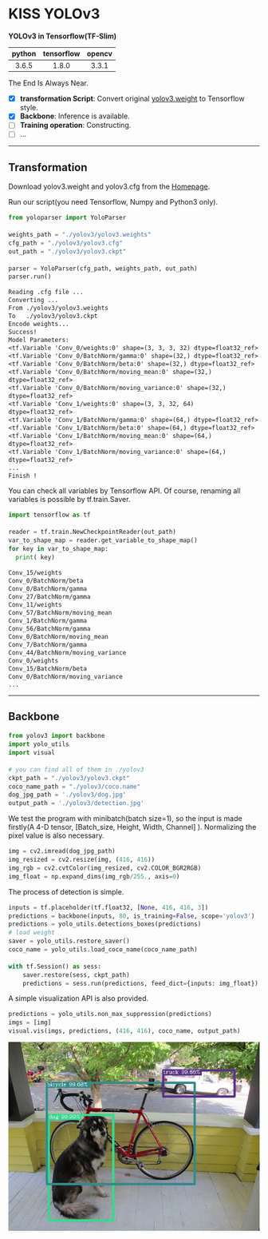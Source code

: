 # KISS YOLOv3

**YOLOv3 in Tensorflow(TF-Slim)**

| python | tensorflow | opencv |
| :----: | :--------: | :----: |
| 3.6.5  |   1.8.0    | 3.3.1  |

The End Is Always Near.

- [x] **transformation Script**: Convert original [yolov3.weight](https://pjreddie.com/media/files/yolov3.weights) to Tensorflow style.
- [x] **Backbone**:  Inference is available.
- [ ] **Training operation**: Constructing.
- [ ] ...

---

## Transformation

Download yolov3.weight and yolov3.cfg from the [Homepage](https://pjreddie.com/darknet/yolo/).

Run our script(you need Tensorflow, Numpy and Python3 only).

```python
from yoloparser import YoloParser

weights_path = "./yolov3/yolov3.weights"
cfg_path = "./yolov3/yolov3.cfg"
out_path = "./yolov3/yolov3.ckpt"

parser = YoloParser(cfg_path, weights_path, out_path)
parser.run()
```

```shell
Reading .cfg file ...
Converting ...
From ./yolov3/yolov3.weights
To   ./yolov3/yolov3.ckpt
Encode weights...
Success!
Model Parameters:
<tf.Variable 'Conv_0/weights:0' shape=(3, 3, 3, 32) dtype=float32_ref>
<tf.Variable 'Conv_0/BatchNorm/gamma:0' shape=(32,) dtype=float32_ref>
<tf.Variable 'Conv_0/BatchNorm/beta:0' shape=(32,) dtype=float32_ref>
<tf.Variable 'Conv_0/BatchNorm/moving_mean:0' shape=(32,) dtype=float32_ref>
<tf.Variable 'Conv_0/BatchNorm/moving_variance:0' shape=(32,) dtype=float32_ref>
<tf.Variable 'Conv_1/weights:0' shape=(3, 3, 32, 64) dtype=float32_ref>
<tf.Variable 'Conv_1/BatchNorm/gamma:0' shape=(64,) dtype=float32_ref>
<tf.Variable 'Conv_1/BatchNorm/beta:0' shape=(64,) dtype=float32_ref>
<tf.Variable 'Conv_1/BatchNorm/moving_mean:0' shape=(64,) dtype=float32_ref>
<tf.Variable 'Conv_1/BatchNorm/moving_variance:0' shape=(64,) dtype=float32_ref>
...
Finish !
```

You can check all variables by Tensorflow API. Of course,  renaming all variables is possible by tf.train.Saver.

```python
import tensorflow as tf

reader = tf.train.NewCheckpointReader(out_path)
var_to_shape_map = reader.get_variable_to_shape_map()
for key in var_to_shape_map:
  print( key)
```

```shell
Conv_15/weights
Conv_0/BatchNorm/beta
Conv_0/BatchNorm/gamma
Conv_27/BatchNorm/gamma
Conv_11/weights
Conv_57/BatchNorm/moving_mean
Conv_1/BatchNorm/gamma
Conv_56/BatchNorm/gamma
Conv_0/BatchNorm/moving_mean
Conv_7/BatchNorm/gamma
Conv_44/BatchNorm/moving_variance
Conv_0/weights
Conv_15/BatchNorm/beta
Conv_0/BatchNorm/moving_variance
...
```

---

## **Backbone**

```python
from yolov3 import backbone
import yolo_utils
import visual

# you can find all of them in ./yolov3
ckpt_path = "./yolov3/yolov3.ckpt"
coco_name_path = "./yolov3/coco.name"
dog_jpg_path = './yolov3/dog.jpg'
output_path = './yolov3/detection.jpg'
```

We test the program with minibatch(batch size=1), so the input is made firstly(A 4-D tensor, [Batch_size, Height, Width, Channel] ). Normalizing the pixel value is also necessary.

```python
img = cv2.imread(dog_jpg_path)
img_resized = cv2.resize(img, (416, 416))
img_rgb = cv2.cvtColor(img_resized, cv2.COLOR_BGR2RGB)
img_float = np.expand_dims(img_rgb/255., axis=0)
```

The process of detection is simple.

```python
inputs = tf.placeholder(tf.float32, [None, 416, 416, 3])
predictions = backbone(inputs, 80, is_training=False, scope='yolov3')
predictions = yolo_utils.detections_boxes(predictions)
# load weight
saver = yolo_utils.restore_saver()
coco_name = yolo_utils.load_coco_name(coco_name_path)

with tf.Session() as sess:
    saver.restore(sess, ckpt_path)
    predictions = sess.run(predictions, feed_dict={inputs: img_float})	
```

A simple visualization API is also provided.

```python
predictions = yolo_utils.non_max_suppression(predictions)
imgs = [img]
visual.vis(imgs, predictions, (416, 416), coco_name, output_path)
```

![dog](./yolov3/detection.jpg)



